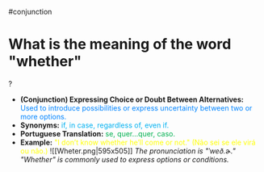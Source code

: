 #conjunction

# What is the meaning of the word "whether"
?
* **(Conjunction) Expressing Choice or Doubt Between Alternatives:** <span style="color:rgb(0, 132, 255)">Used to introduce possibilities or express uncertainty between two or more options.</span>
* **Synonyms:** <span style="color:rgb(0, 176, 240)">if, in case, regardless of, even if.</span>
* **Portuguese Translation:** <span style="color:rgb(0, 176, 80)">se, quer...quer, caso.</span>
* **Example:** <span style="color:rgb(255, 255, 0)">"I don’t know whether he’ll come or not." (Não sei se ele virá ou não.)</span>
![[Wheter.png|595x505]]
*The pronunciation is "ˈweð.ɚ." "Whether" is commonly used to express options or conditions.*
<!--SR:!2025-06-18,9,250-->
